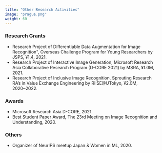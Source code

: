 ```yaml
---
title: "Other Research Activities"
image: "prague.png"
weight: 60
---
```


### Research Grants

* Research Project of Differentiable Data Augmentation for Image Recognition", Overseas Challenge Program for Young Researchers by JSPS, ¥1.4, 2021.
* Research Project of Interactive Image Generation, Microsoft Research Asia Collaborative Research Program (D-CORE 2021) by MSRA, ¥1.0M, 2021.
* Research Project of Inclusive Image Recognition, Sprouting Research RA’s in Value Exchange Engineering by RIISE@UTokyo, ¥2.0M, 2020~2022.

### Awards

* Microsoft Research Asia D-CORE, 2021.
* Best Student Paper Award, The 23rd Meeting on Image Recognition and Understanding, 2020.

### Others

* Organizer of NeurIPS meetup Japan & Women in ML, 2020.